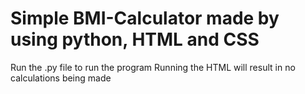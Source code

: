 # Simple BMI-Calculator made by using python, HTML and CSS
Run the .py file to run the program
Running the HTML will result in no calculations being made
